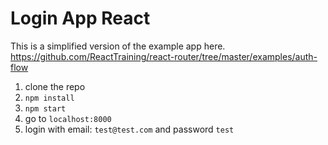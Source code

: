 # Login App React

This is a simplified version of the example app here.
https://github.com/ReactTraining/react-router/tree/master/examples/auth-flow

1. clone the repo
2. `npm install`
3. `npm start`
4. go to `localhost:8000`
5. login with email: `test@test.com` and password `test`
